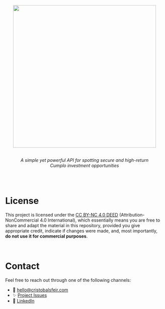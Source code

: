 <div align="center">
  <img src="https://github.com/cnsfeir/cumplo-spotter/assets/58790635/93b8652f-d6d4-4a91-bb28-8ddb0b223a9a" width="454"/>
</div>

<br>
<p align="center">
    <em>
      A simple yet powerful API for spotting secure and high-return <br> Cumplo investment opportunities
    </em>
</p>
<br>
<br>

# License
This project is licensed under the [CC BY-NC 4.0 DEED](https://creativecommons.org/licenses/by-nc/4.0/deed.en) (Attribution-NonCommercial 4.0 International), which essentially means you are free to share and adapt the material in this repository, provided you give appropriate credit, indicate if changes were made, and, most importantly, **do not use it for commercial purposes**.

<br>

# Contact

Feel free to reach out through one of the following channels:

- 📧 hello@cristobalsfeir.com
- ✨ [Project Issues](https://github.com/cnsfeir/pubsub-emulator/issues)
- 💼 [LinkedIn](https://www.linkedin.com/in/cnsfeir/)
